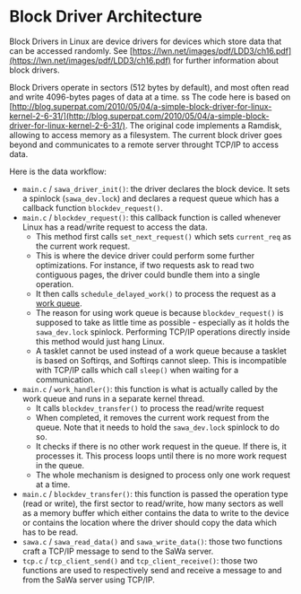 # Block Driver Architecture

Block Drivers in Linux are device drivers for devices which store data that can be accessed randomly. See [https://lwn.net/images/pdf/LDD3/ch16.pdf](https://lwn.net/images/pdf/LDD3/ch16.pdf) for further information about block drivers.

Block Drivers operate in sectors (512 bytes by default), and most often read and write 4096-bytes pages of data at a time.
ss
The code here is based on [http://blog.superpat.com/2010/05/04/a-simple-block-driver-for-linux-kernel-2-6-31/](http://blog.superpat.com/2010/05/04/a-simple-block-driver-for-linux-kernel-2-6-31/). The original code implements a Ramdisk, allowing to access memory as a filesystem. The current block driver goes beyond and communicates to a remote server throught TCP/IP to access data.

Here is the data workflow:

- `main.c` / `sawa_driver_init()`: the driver declares the block device. It sets a spinlock (`sawa_dev.lock`) and declares a request queue which has a callback function `blockdev_request()`.
- `main.c` / `blockdev_request()`: this callback function is called whenever Linux has a read/write request to access the data.
    - This method first calls `set_next_request()` which sets `current_req` as the current work request.
    - This is where the device driver could perform some further optimizations. For instance, if two requests ask to read two contiguous pages, the driver could bundle them into a single operation.
    - It then calls `schedule_delayed_work()` to process the request as a [work queue](https://www.safaribooksonline.com/library/view/understanding-the-linux/0596005652/ch04s08.html).
    - The reason for using work queue is because `blockdev_request()` is supposed to take as little time as possible - especially as it holds the `sawa_dev.lock` spinlock. Performing TCP/IP operations directly inside this method would just hang Linux.
    - A tasklet cannot be used instead of a work queue because a tasklet is based on Softirqs, and Softirqs cannot sleep. This is incompatible with TCP/IP calls which call `sleep()` when waiting for a communication.
- `main.c` / `work_handler()`: this function is what is actually called by the work queue and runs in a separate kernel thread.
    - It calls `blockdev_transfer()` to process the read/write request
    - When completed, it removes the current work request from the queue. Note that it needs to hold the `sawa_dev.lock` spinlock to do so.
    - It checks if there is no other work request in the queue. If there is, it processes it. This process loops until there is no more work request in the queue.
    - The whole mechanism is designed to process only one work request at a time.
- `main.c` / `blockdev_transfer()`: this function is passed the operation type (read or write), the first sector to read/write, how many sectors as well as a memory buffer which either contains the data to write to the device or contains the location where the driver should copy the data which has to be read.
- `sawa.c` / `sawa_read_data()` and `sawa_write_data()`: those two functions craft a TCP/IP message to send to the SaWa server.
- `tcp.c` / `tcp_client_send()` and `tcp_client_receive()`: those two functions are used to respectively send and receive a message to and from the SaWa server using TCP/IP.

